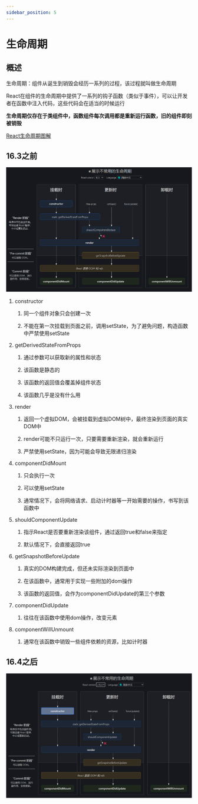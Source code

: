 ```yaml
---
sidebar_position: 5
---
```


# 生命周期

## 概述

生命周期：组件从诞生到销毁会经历一系列的过程，该过程就叫做生命周期

React在组件的生命周期中提供了一系列的钩子函数（类似于事件），可以让开发者在函数中注入代码，这些代码会在适当的时候运行

**生命周期仅存在于类组件中，函数组件每次调用都是重新运行函数，旧的组件即刻被销毁**

[React生命周期图解](https://projects.wojtekmaj.pl/react-lifecycle-methods-diagram/)

## 16.3之前

![Alt text](img/16.3.png)

1. constructor

    1. 同一个组件对象只会创建一次

    2. 不能在第一次挂载到页面之前，调用setState，为了避免问题，构造函数中严禁使用setState

2. getDerivedStateFromProps

    1. 通过参数可以获取新的属性和状态

    2. 该函数是静态的

    3. 该函数的返回值会覆盖掉组件状态

    4. 该函数几乎是没有什么用

3. render

    1. 返回一个虚拟DOM，会被挂载到虚拟DOM树中，最终渲染到页面的真实DOM中

    2. render可能不只运行一次，只要需要重新渲染，就会重新运行

    3. 严禁使用setState，因为可能会导致无限递归渲染

4. componentDidMount

    1. 只会执行一次

    2. 可以使用setState

    3. 通常情况下，会将网络请求、启动计时器等一开始需要的操作，书写到该函数中

5. shouldComponentUpdate

    1. 指示React是否要重新渲染该组件，通过返回true和false来指定

    2. 默认情况下，会直接返回true

6. getSnapshotBeforeUpdate

    1. 真实的DOM构建完成，但还未实际渲染到页面中

    2. 在该函数中，通常用于实现一些附加的dom操作

    3. 该函数的返回值，会作为componentDidUpdate的第三个参数    

7. componentDidUpdate

    1. 往往在该函数中使用dom操作，改变元素

8. componentWillUnmount

    1. 通常在该函数中销毁一些组件依赖的资源，比如计时器

## 16.4之后

![Alt text](img/16.4.png)